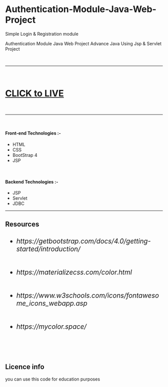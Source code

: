 # Authentication-Module-Java-Web-Project
Simple Login &amp; Registration module


Authentication Module Java Web Project  Advance Java Using Jsp & Servlet Project



<br>
<hr>
<br>
<h1 style="color:red"><a href="https://www.youtube.com/watch?v=08Ut4azZKv4">CLICK to LIVE</a></h1>
<br>
<hr>
<br>

<h4>Front-end Technologies :- </h4>
   
   * HTML
   * CSS
   * BootStrap 4
   * JSP
   
   <br>
   
<h4>Backend Technologies :- </h4>

   * JSP
   * Servlet
   * JDBC


<hr>
<h2>Resources<h2>
   <ul>
     <li><h6>https://getbootstrap.com/docs/4.0/getting-started/introduction/</h6></li>
     <li><h6>https://materializecss.com/color.html</h6></li>
     <li><h6>https://www.w3schools.com/icons/fontawesome_icons_webapp.asp</h6></li>
     <li><h6>https://mycolor.space/</h6></li>
   </ul>
   
   <br>
   
<h2>Licence info</h2>
  you can use this code for education purposes
